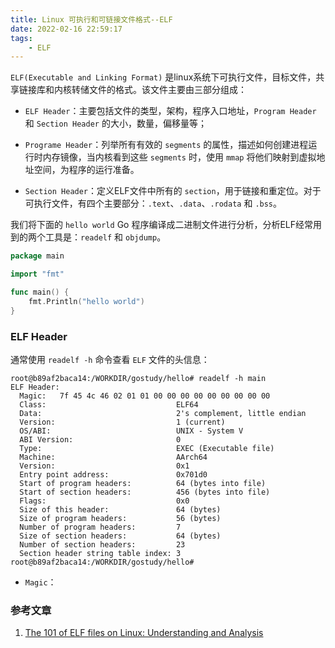 ```yaml
---
title: Linux 可执行和可链接文件格式--ELF
date: 2022-02-16 22:59:17
tags:
    - ELF
---
```


`ELF(Executable and Linking Format)` 是linux系统下可执行文件，目标文件，共享链接库和内核转储文件的格式。该文件主要由三部分组成：

- `ELF Header`：主要包括文件的类型，架构，程序入口地址，`Program Header` 和 `Section Header` 的大小，数量，偏移量等；

- `Programe Header`：列举所有有效的 `segments` 的属性，描述如何创建进程运行时内存镜像，当内核看到这些 `segments` 时，使用 `mmap` 将他们映射到虚拟地址空间，为程序的运行准备。

- `Section Header`：定义ELF文件中所有的 `section`，用于链接和重定位。对于可执行文件，有四个主要部分：`.text`、`.data`、`.rodata` 和 `.bss`。


<!-- more -->

我们将下面的 `hello world` Go 程序编译成二进制文件进行分析，分析ELF经常用到的两个工具是：`readelf` 和 `objdump`。

```go
package main

import "fmt"

func main() {
	fmt.Println("hello world")
}
```

### ELF Header

通常使用 `readelf -h` 命令查看 `ELF` 文件的头信息：

```
root@b89af2baca14:/WORKDIR/gostudy/hello# readelf -h main
ELF Header:
  Magic:   7f 45 4c 46 02 01 01 00 00 00 00 00 00 00 00 00
  Class:                             ELF64
  Data:                              2's complement, little endian
  Version:                           1 (current)
  OS/ABI:                            UNIX - System V
  ABI Version:                       0
  Type:                              EXEC (Executable file)
  Machine:                           AArch64
  Version:                           0x1
  Entry point address:               0x701d0
  Start of program headers:          64 (bytes into file)
  Start of section headers:          456 (bytes into file)
  Flags:                             0x0
  Size of this header:               64 (bytes)
  Size of program headers:           56 (bytes)
  Number of program headers:         7
  Size of section headers:           64 (bytes)
  Number of section headers:         23
  Section header string table index: 3
root@b89af2baca14:/WORKDIR/gostudy/hello#
```

- `Magic`：

### 参考文章

1. [The 101 of ELF files on Linux: Understanding and Analysis
](https://linux-audit.com/elf-binaries-on-linux-understanding-and-analysis/#elf-sections)